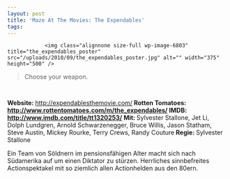 ```yaml
---
layout: post
title: 'Maze At The Movies: The Expendables'
tags:
---
```



                <img class="alignnone size-full wp-image-6803" title="the_expendables_poster" src="/uploads/2010/09/the_expendables_poster.jpg" alt="" width="375" height="500" />
<blockquote>Choose your weapon.</blockquote>
<img class="alignnone size-full wp-image-5898" title="movie_review_4stars" src="/uploads/2010/02/movie_review_4stars.png" alt="" width="75" height="15" />
<p><strong> </strong></p>
<p><strong>Website: <span style="font-weight: normal;"><a href="http://expendablesthemovie.com/"><a href="http://expendablesthemovie.com/">http://expendablesthemovie.com/</a></a></span>
</strong><strong>Rotten Tomatoes: <a href="http://www.rottentomatoes.com/m/the_expendables/"><span style="font-weight: normal;"><a href="http://www.rottentomatoes.com/m/the_expendables/">http://www.rottentomatoes.com/m/the_expendables/</a></span></a>
</strong><strong>IMDB: <a href="http://www.imdb.com/title/tt1320253/"><span style="font-weight: normal;"><a href="http://www.imdb.com/title/tt1320253/">http://www.imdb.com/title/tt1320253/</a></span></a>
</strong><strong>Mit: <span style="font-weight: normal;">Sylvester Stallone, Jet Li, Dolph Lundgren, Arnold Schwarzenegger, Bruce Willis, Jason Statham, Steve Austin, Mickey Rourke, Terry Crews, Randy Couture</span>
</strong><strong>Regie: </strong>Sylvester Stallone</p>
<p>Ein Team von Söldnern im pensionsfähigen Alter macht sich nach Südamerika auf um einen Diktator zu stürzen. Herrliches sinnbefreites Actionspektakel mit so ziemlich allen Actionhelden aus den 80ern.</p>
